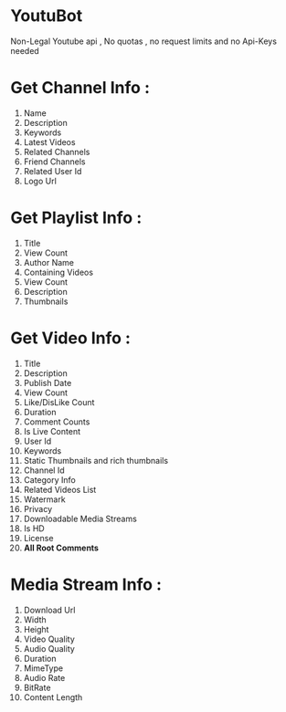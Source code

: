 # YoutuBot
Non-Legal Youtube api , No quotas , no request limits and no Api-Keys needed

# Get Channel Info :
1. Name
2. Description
3. Keywords
4. Latest Videos
5. Related Channels
6. Friend Channels
7. Related User Id
8. Logo Url

# Get Playlist Info :
1. Title
2. View Count 
3. Author Name
4. Containing Videos
5. View Count
6. Description
7. Thumbnails

# Get Video Info :
1. Title
2. Description
3. Publish Date
4. View Count
5. Like/DisLike Count
6. Duration
7. Comment Counts
8. Is Live Content
9. User Id
10. Keywords
11. Static Thumbnails and rich thumbnails
12. Channel Id
13. Category Info
14. Related Videos List
15. Watermark
16. Privacy 
17. Downloadable Media Streams
18. Is HD
19. License
20. <b>All Root Comments</b>


# Media Stream Info :
1. Download Url
2. Width
3. Height
4. Video Quality
5. Audio Quality
6. Duration
7. MimeType
8. Audio Rate
9. BitRate
10. Content Length
